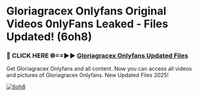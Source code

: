 # Gloriagracex Onlyfans Original Videos 0nlyFans Leaked - Files Updated! (6oh8)

<h3>🔴 CLICK HERE 🌐==►► <a href="https://tinyurl.com/2m67pmp6" rel="nofollow">Gloriagracex Onlyfans Updated Files</a></h3>

Get Gloriagracex Onlyfans and all content. Now you can access all videos and pictures of Gloriagracex Onlyfans. New Updated Files 2025!

[![6oh8](https://i.imgur.com/H4QAA4z.gif)](https://tinyurl.com/2m67pmp6)